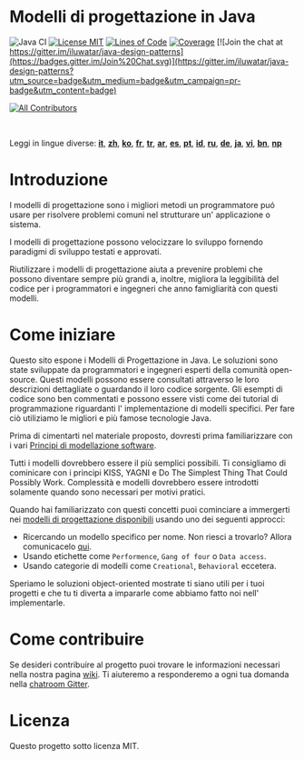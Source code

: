 <!-- the line below needs to be an empty line C: (its because kramdown isnt
     that smart and dearly wants an empty line before a heading to be able to
     display it as such, e.g. website) -->

# Modelli di progettazione in Java

![Java CI](https://github.com/iluwatar/java-design-patterns/workflows/Java%20CI/badge.svg)
[![License MIT](https://img.shields.io/badge/license-MIT-blue.svg)](https://raw.githubusercontent.com/iluwatar/java-design-patterns/master/LICENSE.md)
[![Lines of Code](https://sonarcloud.io/api/project_badges/measure?project=iluwatar_java-design-patterns&metric=ncloc)](https://sonarcloud.io/dashboard?id=iluwatar_java-design-patterns)
[![Coverage](https://sonarcloud.io/api/project_badges/measure?project=iluwatar_java-design-patterns&metric=coverage)](https://sonarcloud.io/dashboard?id=iluwatar_java-design-patterns)
[![Join the chat at https://gitter.im/iluwatar/java-design-patterns](https://badges.gitter.im/Join%20Chat.svg)](https://gitter.im/iluwatar/java-design-patterns?utm_source=badge&utm_medium=badge&utm_campaign=pr-badge&utm_content=badge)
<!-- ALL-CONTRIBUTORS-BADGE:START - Do not remove or modify this section -->
[![All Contributors](https://img.shields.io/badge/all_contributors-233-orange.svg?style=flat-square)](#contributors-)
<!-- ALL-CONTRIBUTORS-BADGE:END -->

<br/>

Leggi in lingue diverse: [**it**](localization/it/README.md), [**zh**](localization/zh/README.md), [**ko**](localization/ko/README.md), [**fr**](localization/fr/README.md), [**tr**](localization/tr/README.md), [**ar**](localization/ar/README.md), [**es**](localization/es/README.md), [**pt**](localization/pt/README.md), [**id**](localization/id/README.md), [**ru**](localization/ru/README.md), [**de**](localization/de/README.md), [**ja**](localization/ja/README.md), [**vi**](localization/vi/README.md), [**bn**](localization/bn/README.md), [**np**](localization/np/README.md)
<br/>

# Introduzione

I modelli di progettazione sono i migliori metodi un programmatore puó usare per
risolvere problemi comuni nel strutturare un' applicazione o sistema.

I modelli di progettazione possono velocizzare lo sviluppo fornendo paradigmi di 
sviluppo testati e approvati.

Riutilizzare i modelli di progettazione aiuta a prevenire problemi che possono 
diventare sempre più grandi a, inoltre, migliora la leggibilità del codice per i
programmatori e ingegneri che anno famigliarità con questi modelli.

# Come iniziare

Questo sito espone i Modelli di Progettazione in Java. Le soluzioni sono state 
sviluppate da programmatori e ingegneri esperti della comunità open-source. Questi
modelli possono essere consultati attraverso le loro descrizioni dettagliate o guardando
il loro codice sorgente. Gli esempti di codice sono ben commentati e possono essere
visti come dei tutorial di programmazione riguardanti l' implementazione di modelli
specifici. Per fare ciò utiliziamo le migliori e più famose tecnologie Java.

Prima di cimentarti nel materiale proposto, dovresti prima familiarizzare con i vari
[Principi di modellazione software](https://java-design-patterns.com/principles/).

Tutti i modelli dovrebbero essere il più semplici possibili. Ti consigliamo di cominicare 
con i principi KISS, YAGNI e Do The Simplest Thing That Could Possibly Work. Complessità
e modelli dovrebbero essere introdotti solamente quando sono necessari per motivi pratici.

Quando hai familiarizzato con questi concetti puoi cominciare a immergerti nei
[modelli di progettazione disponibili](https://java-design-patterns.com/patterns/) usando 
uno dei seguenti approcci:

 - Ricercando un modello specifico per nome. Non riesci a trovarlo? Allora comunicacelo [qui](https://github.com/iluwatar/java-design-patterns/issues).
 - Usando etichette come `Performence`, `Gang of four` o `Data access`.
 - Usando categorie di modelli come `Creational`, `Behavioral` eccetera.

Speriamo le soluzioni object-oriented mostrate ti siano utili per i tuoi progetti e che tu 
ti diverta a impararle come abbiamo fatto noi nell' implementarle.

# Come contribuire 

Se desideri contribuire al progetto puoi trovare le informazioni necessari nella nostra pagina 
[wiki](https://github.com/iluwatar/java-design-patterns/wiki). Ti aiuteremo a responderemo a
ogni tua domanda nella [chatroom Gitter](https://gitter.im/iluwatar/java-design-patterns).

# Licenza

Questo progetto sotto licenza MIT.

